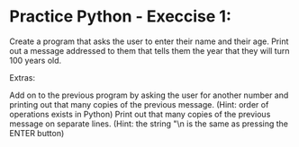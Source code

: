 # Practice Python - Execcise 1:

Create a program that asks the user to enter their name and their age. Print out a message addressed to them that tells them the year that they will turn 100 years old.

Extras:

Add on to the previous program by asking the user for another number and printing out that many copies of the previous message. (Hint: order of operations exists in Python)
Print out that many copies of the previous message on separate lines. (Hint: the string "\n is the same as pressing the ENTER button)

